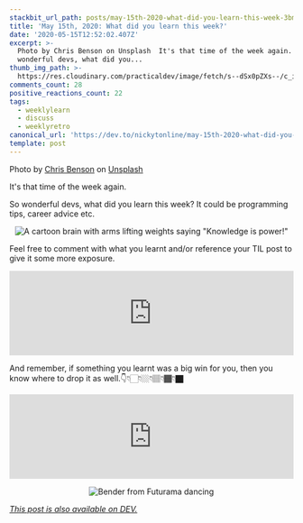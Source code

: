 ```yaml
---
stackbit_url_path: posts/may-15th-2020-what-did-you-learn-this-week-3bm1
title: 'May 15th, 2020: What did you learn this week?'
date: '2020-05-15T12:52:02.407Z'
excerpt: >-
  Photo by Chris Benson on Unsplash  It's that time of the week again.  So
  wonderful devs, what did you...
thumb_img_path: >-
  https://res.cloudinary.com/practicaldev/image/fetch/s--dSx0pZXs--/c_imagga_scale,f_auto,fl_progressive,h_420,q_auto,w_1000/https://dev-to-uploads.s3.amazonaws.com/i/i908ztosazf6k6olikm7.jpg
comments_count: 28
positive_reactions_count: 22
tags:
  - weeklylearn
  - discuss
  - weeklyretro
canonical_url: 'https://dev.to/nickytonline/may-15th-2020-what-did-you-learn-this-week-3bm1'
template: post
---
```

Photo by [Chris Benson](https://unsplash.com/@lordmaui?utm_source=unsplash&utm_medium=referral&utm_content=creditCopyText) on [Unsplash](https://unsplash.com/s/photos/learn?utm_source=unsplash&utm_medium=referral&utm_content=creditCopyText)

It's that time of the week again.

So wonderful devs, what did you learn this week? It could be programming tips, career advice etc.

<center>

![A cartoon brain with arms lifting weights saying "Knowledge is power!"](https://media.giphy.com/media/ijxKTF6iE4K4M/giphy.gif)

</center>

Feel free to comment with what you learnt and/or reference your TIL post to give it some more exposure.


<iframe class="liquidTag" src="https://dev.to/embed/tag?args=todayilearned" style="border: 0; width: 100%;"></iframe>


And remember, if something you learnt was a big win for you, then you know where to drop it as well.👇👇🏻👇🏼👇🏽👇🏾👇🏿


<iframe class="liquidTag" src="https://dev.to/embed/link?args=https%3A%2F%2Fdev.to%2Fjess%2Fwhat-was-your-win-this-week-35in" style="border: 0; width: 100%;"></iframe>


<center>

![Bender from Futurama dancing](https://media.giphy.com/media/mIZ9rPeMKefm0/giphy.gif)

</center>

*[This post is also available on DEV.](https://dev.to/nickytonline/may-15th-2020-what-did-you-learn-this-week-3bm1)*


<script>
const parent = document.getElementsByTagName('head')[0];
const script = document.createElement('script');
script.type = 'text/javascript';
script.src = 'https://cdnjs.cloudflare.com/ajax/libs/iframe-resizer/4.1.1/iframeResizer.min.js';
script.charset = 'utf-8';
script.onload = function() {
    window.iFrameResize({}, '.liquidTag');
};
parent.appendChild(script);
</script>    
